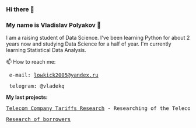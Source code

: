 ### Hi there 👋
### My name is Vladislav Polyakov &#129489;

I am a raising student of Data Science. I've been learning Python for about 2 years now and studying Data Science for a half of year.
I'm currently learning Statistical Data Analysis.

📫 How to reach me:<br>
    <pre>    e-mail: lowkick2005@yandex.ru</pre>
    <pre>    telegram: @vladekq</pre>

<b><a name="My last project">My last projects:</a><br></b>
<pre><a href="https://github.com/VladekQ/telecom_company_tariffs_research/blob/main/telecom_company_tariffs_research.ipynb">Telecom Company Tariffs Research</a> - Researching of the Telecom Company for the definition of the most profitable tariff</pre>
<pre><a href="https://github.com/VladekQ/research-on-the-reliability-of-borrowers/blob/main/research-of-borrowers.ipynb">Research of borrowers</a></pre>


<!--
**VladekQ/VladekQ** is a ✨ _special_ ✨ repository because its `README.md` (this file) appears on your GitHub profile.

Here are some ideas to get you started:

- 🔭 I’m currently working on ...
- 🌱 I’m currently learning ...
- 👯 I’m looking to collaborate on ...
- 🤔 I’m looking for help with ...
- 💬 Ask me about ...
- 📫 How to reach me: ...
- 😄 Pronouns: ...
- ⚡ Fun fact: ...
-->
